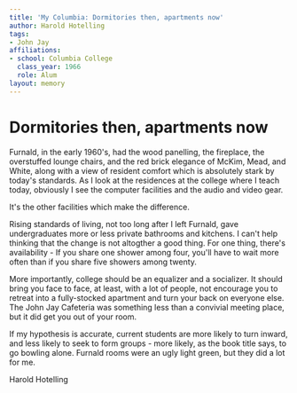 ```yaml
---
title: 'My Columbia: Dormitories then, apartments now'
author: Harold Hotelling
tags:
- John Jay
affiliations:
- school: Columbia College
  class_year: 1966
  role: Alum
layout: memory
---
```


# Dormitories then, apartments now

Furnald, in the early 1960's, had the wood panelling, the fireplace, the overstuffed lounge chairs, and the red brick elegance of McKim, Mead, and White, along with a view of resident comfort which is absolutely stark by today's standards. As I look at the residences at the college where I teach  today, obviously I see the computer facilities and the audio and video gear.

It's the other facilities which make the difference.

Rising standards of living, not too long after I left Furnald, gave undergraduates more or less private bathrooms and kitchens. I can't help thinking that  the change is not altogther a good thing. For one thing, there's availability - If you share one shower among four, you'll have to wait more often than if you share five showers among twenty.

More importantly, college should be an equalizer and a socializer. It should bring you face to face, at least, with a lot of people, not encourage you to retreat into a fully-stocked apartment and turn your back on everyone else.  The John Jay Cafeteria was something less than a convivial meeting place, but it did get you out of your room.

If my hypothesis is accurate, current students are more likely to turn inward, and less likely to seek to form groups - more likely, as the book title says, to go bowling alone.  Furnald rooms were an ugly light green, but they did a lot for me.

Harold Hotelling
